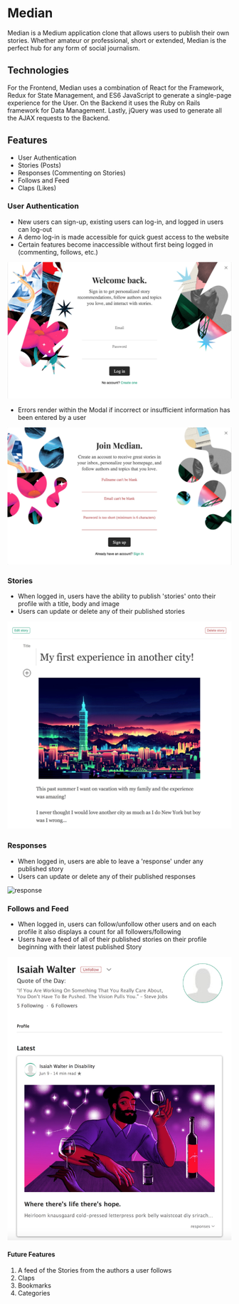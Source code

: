 # Median

Median is a Medium application clone that allows users to publish their own stories. Whether amateur or professional, short or extended, Median is the perfect hub for any form of social journalism.

## Technologies

For the Frontend, Median uses a combination of React for the Framework, Redux for State Management, and ES6 JavaScript to generate a single-page experience for the User. On the Backend it uses the Ruby on Rails framework for Data Management. Lastly, jQuery was used to generate all the AJAX requests to the Backend.

## Features

* User Authentication
* Stories (Posts)
* Responses (Commenting on Stories)
* Follows and Feed
* Claps (Likes)

### User Authentication

* New users can sign-up, existing users can log-in, and logged in users can log-out
* A demo log-in is made accessible for quick guest access to the website
* Certain features become inaccessible without first being logged in (commenting, follows, etc.)

![login](https://github.com/bryandevelops/Median/blob/master/app/assets/images/readme_images/login.jpeg)

* Errors render within the Modal if incorrect or insufficient information has been entered by a user

![signup](https://github.com/bryandevelops/Median/blob/master/app/assets/images/readme_images/signup.jpeg)

### Stories

* When logged in, users have the ability to publish 'stories' onto their profile with a title, body and image
* Users can update or delete any of their published stories

![story](https://github.com/bryandevelops/Median/blob/master/app/assets/images/readme_images/story.jpeg)


### Responses

* When logged in, users are able to leave a 'response' under any published story
* Users can update or delete any of their published responses

![response](https://github.com/bryandevelops/Median/blob/master/app/assets/images/readme_images/response.jpeg)

### Follows and Feed

* When logged in, users can follow/unfollow other users and on each profile it also displays a count for all followers/following
* Users have a feed of all of their published stories on their profile beginning with their latest published Story

![profile](https://github.com/bryandevelops/Median/blob/master/app/assets/images/readme_images/profile.jpeg)


#### Future Features

1. A feed of the Stories from the authors a user follows
1. Claps
1. Bookmarks
1. Categories
